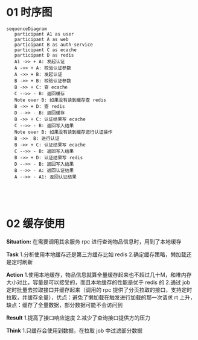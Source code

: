 # 01 时序图
```mermaid
sequenceDiagram
   participant A1 as user
   participant A as web
   participant B as auth-service
   participant C as ecache
   participant D as redis
   A1 ->> + A: 发起认证
   A ->> + A: 校验认证参数
   A ->> + B: 发起认证
   B ->> + B: 校验认证参数
   B ->> + C: 查 ecache
   C -->> - B: 返回缓存
   Note over B: 如果没有读到缓存查 redis
   B ->> + D: 查 redis
   D -->> - B: 返回缓存
   B ->> + C: 认证结果写 ecache
   C -->> - B: 返回写入结果
   Note over B: 如果没有读到缓存进行认证操作
   B ->>  B: 进行认证
   B ->> + C: 认证结果写 ecache
   C -->> - B: 返回写入结果
   B ->> + D: 认证结果写 redis
   D -->> - B: 返回写入结果
   B -->> - A: 返回认证结果
   A -->> - A1: 返回认证结果
   
   
   
   
```

# 02 缓存使用

**Situation:**
    在需要调用其余服务 rpc 进行查询物品信息时，用到了本地缓存
    
**Task**
    1.分析使用本地缓存还是第三方缓存比如 redis
    2.确定缓存策略，懒加载还是定时刷新
 
 **Action**
    1.使用本地缓存，物品信息就算全量缓存起来也不超过几十M，和堆内存大小对比，容量是可以接受的，而且本地缓存的性能是优于 redis 的
    2.通过 job 定时批量去拉取接口并缓存起来（调用的 rpc 提供了分页拉取的接口，支持定时拉取，并缓存全量），优点：避免了懒加载在触发进行加载的那一次请求 rt 上升，缺点：缓存了全量数据，部分数据可能不会访问到
    
 **Result**
    1.提高了接口响应速度
    2.减少了查询接口提供方的压力
    
 **Think**
    1.只缓存会使用到数据，在拉取 job 中过滤部分数据
